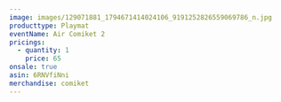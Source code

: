```yaml
---
image: images/129071881_1794671414024106_9191252826559069786_n.jpg
producttype: Playmat
eventName: Air Comiket 2
pricings:
  - quantity: 1
    price: 65
onsale: true
asin: 6RNVfiNni
merchandise: comiket
---
```

